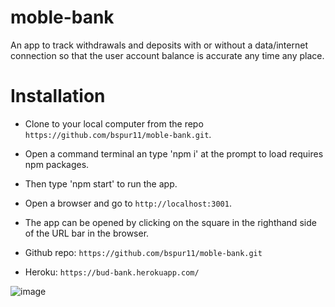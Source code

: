 # moble-bank

An app to track withdrawals and deposits with or without a data/internet connection so that the user account balance is accurate any time any place. 

# Installation

* Clone to your local computer from the repo `https://github.com/bspur11/moble-bank.git`.
* Open a command terminal an type 'npm i' at the prompt to load requires npm packages.
* Then type 'npm start' to run the app.
* Open a browser and go to `http://localhost:3001`.
* The app can be opened by clicking on the square in the righthand side of the URL bar in the browser.

* Github repo: `https://github.com/bspur11/moble-bank.git`

* Heroku: `https://bud-bank.herokuapp.com/`

![image](https://user-images.githubusercontent.com/63411329/115459874-8d066c80-a1f5-11eb-8084-cccfaf6156d4.png)

